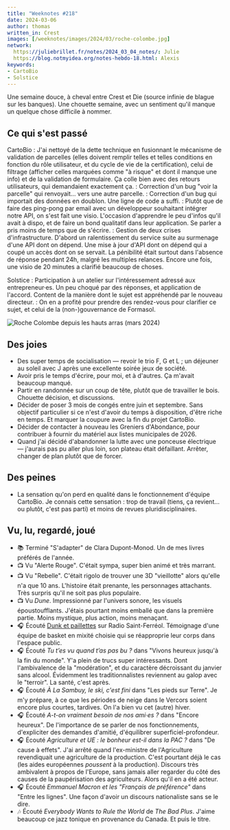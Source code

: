 ```yaml
---
title: "Weeknotes #218"
date: 2024-03-06
author: thomas
written_in: Crest
images: [/weeknotes/images/2024/03/roche-colombe.jpg]
network:
  https://juliebrillet.fr/notes/2024_03_04_notes/: Julie
  https://blog.notmyidea.org/notes-hebdo-18.html: Alexis
keywords:
- CartoBio
- Solstice
---
```


Une semaine douce, à cheval entre Crest et Die (source infinie de blague sur les banques).
Une chouette semaine, avec un sentiment qu'il manque un quelque chose difficile à nommer.

<!--more-->

## Ce qui s'est passé

CartoBio
: J'ai nettoyé de la dette technique en fusionnant le mécanisme de validation de parcelles (elles doivent remplir telles et telles conditions en fonction du rôle utilisateur, et du cycle de vie de la certification), celui de filtrage (afficher celles marquées comme "à risque" et dont il manque une info) et de la validation de formulaire. Ça colle bien avec des retours utilisateurs, qui demandaient exactement ça.
: Correction d'un bug "voir la parcelle" qui renvoyait… vers une autre parcelle.
: Correction d'un bug qui importait des données en doublon. Une ligne de code a suffi.
: Plutôt que de faire des ping-pong par email avec un développeur souhaitant intégrer notre API, on s'est fait une visio. L'occasion d'apprendre le peu d'infos qu'il avait à dispo, et de faire un bond qualitatif dans leur application. Se parler a pris moins de temps que de s'écrire.
: Gestion de deux crises d'infrastructure. D'abord un ralentissement du service suite au surmenage d'une API dont on dépend. Une mise à jour d'API dont on dépend qui a coupé un accès dont on se servait. La pénibilité était surtout dans l'absence de réponse pendant 24h, malgré les multiples relances. Encore une fois, une visio de 20 minutes a clarifié beaucoup de choses.

Solstice
: Participation à un atelier sur l'intéressement adressé aux entrepreneur·es. Un peu choqué par des réponses, et application de l'accord. Content de la manière dont le sujet est appréhendé par le nouveau directeur.
: On en a profité pour prendre des rendez-vous pour clarifier ce sujet, et celui de la (non-)gouvernance de Formasol.

![](/weeknotes/images/2024/03/roche-colombe.jpg "Roche Colombe depuis les hauts arras (mars 2024)")

## Des joies

- Des super temps de socialisation — revoir le trio F, G et L ; un déjeuner au soleil avec J après une excellente soirée jeux de société.
- Avoir pris le temps d'écrire, pour moi, et à d'autres. Ça m'avait beaucoup manqué.
- Partir en randonnée sur un coup de tête, plutôt que de travailler le bois. Chouette décision, et discussions.
- Décider de poser 3 mois de congés entre juin et septembre. Sans objectif particulier si ce n'est d'avoir du temps à disposition, d'être riche en temps. Et marquer la coupure avec la fin du projet CartoBio.
- Décider de contacter à nouveau les Greniers d'Abondance, pour contribuer à fournir du matériel aux listes municipales de 2026.
- Quand j'ai décidé d'abandonner la lutte avec une ponceuse électrique — j'aurais pas pu aller plus loin, son plateau était défaillant. Arrêter, changer de plan plutôt que de forcer.

## Des peines

- La sensation qu'on perd en qualité dans le fonctionnement d'équipe CartoBio. Je connais cette sensation : trop de travail (tiens, ça revient… ou plutôt, c'est pas parti) et moins de revues pluridisciplinaires.

## Vu, lu, regardé, joué

- 📚 Terminé "S'adapter" de Clara Dupont-Monod. Un de mes livres préférés de l'année.
- 📺 Vu "Alerte Rouge". C'était sympa, super bien animé et très marrant.
- 📺 Vu "Rebelle". C'était rigolo de trouver une 3D "vieillotte" alors qu'elle n'a que 10 ans. L'histoire était prenante, les personnages attachants. Très surpris qu'il ne soit pas plus populaire.
- 📺 Vu <i lang="en">Dune</i>. Impressionné par l'univers sonore, les visuels époustoufflants. J'étais pourtant moins emballé que dans la première partie. Moins mystique, plus action, moins menaçant.
- 🎧 Écouté [Dunk et paillettes](https://www.radiosaintfe.com/emissions/details/view/dunk-et-paillettes) sur Radio Saint-Ferréol. Témoignage d'une équipe de basket en mixité choisie qui se réapproprie leur corps dans l'espace public.
- 🎧 Écouté <i lang="fr">Tu t’es vu quand t’as pas bu ?</i> dans "Vivons heureux jusqu'à la fin du monde". Y'a plein de trucs super intéressants. Dont l'ambivalence de la "modération", et du caractère décroissant du janvier sans alcool. Évidemment les traditionnalistes reviennent au galop avec le "terroir". La santé, c'est après.
- 🎧 Écouté <i lang="fr">À La Sambuy, le ski, c'est fini</i> dans "Les pieds sur Terre". Je m'y prépare, à ce que les périodes de neige dans le Vercors soient encore plus courtes, tardives. On l'a bien vu cet (autre) hiver.
- 🎧 Écouté <i lang="fr">A-t-on vraiment besoin de nos ami·es ?</i> dans "Encore heureux". De l'importance de se parler de nos fonctionnements, d'expliciter des demandes d'amitié, d'équilibrer superficiel-profondeur.
- 🎧 Écouté <i lang="fr">Agriculture et UE : le bonheur est-il dans la PAC ?</i> dans "De cause à effets". J'ai arrêté quand l'ex-ministre de l'Agriculture revendiquait une agriculture de la production. C'est pourtant déjà le cas (les aides européennes _poussent_ à la production). Discours très ambivalent à propos de l'Europe, sans jamais aller regarder du côté des causes de la paupérisation des agriculteurs. Alors qu'il en a été acteur.
- 🎧 Écouté <i lang="fr">Emmanuel Macron et les "Français de préférence"</i> dans "Entre les lignes". Une façon d'avoir un discours nationaliste sans se le dire.
- 🎶 Écouté <i lang="en">Everybody Wants to Rule the World</i> de <i lang="en">The Bad Plus</i>. J'aime beaucoup ce jazz tonique en provenance du Canada. Et puis le titre.
